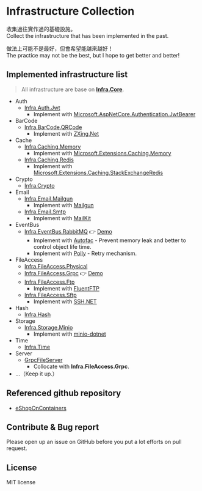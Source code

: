 # Infrastructure Collection

收集過往實作過的基礎設施。  
Collect the infrastructure that has been implemented in the past.

做法上可能不是最好，但會希望能越來越好！  
The practice may not be the best, but I hope to get better and better!

## Implemented infrastructure list

> All infrastructure are base on **[Infra.Core](src/Core/Infra.Core)**.

- Auth
  - [Infra.Auth.Jwt](src/Infra/Auth/Infra.Auth.Jwt)
    - Implement with [Microsoft.AspNetCore.Authentication.JwtBearer](https://www.nuget.org/packages/Microsoft.AspNetCore.Authentication.JwtBearer) 
- BarCode
  - [Infra.BarCode.QRCode](src/Infra/BarCode/Infra.BarCode.QRCode)
    - Implement with [ZXing.Net](https://github.com/micjahn/ZXing.Net)
- Cache
  - [Infra.Caching.Memory](src/Infra/Cache/Infra.Caching.Memory)
    - Implement with [Microsoft.Extensions.Caching.Memory](https://www.nuget.org/packages/Microsoft.Extensions.Caching.Memory)
  - [Infra.Caching.Redis](src/Infra/Cache/Infra.Caching.Redis)
    - Implement with [Microsoft.Extensions.Caching.StackExchangeRedis](https://www.nuget.org/packages/Microsoft.Extensions.Caching.StackExchangeRedis)
- Crypto
  - [Infra.Crypto](src/Infra/Crypto/Infra.Crypto)
- Email
  - [Infra.Email.Mailgun](src/Infra/Email/Infra.Email.Mailgun)
    - Implement with [Mailgun](https://www.mailgun.com)
  - [Infra.Email.Smtp](src/Infra/Email/Infra.Email.Smtp)
    - Implement with [MailKit](https://github.com/jstedfast/MailKit)
- EventBus
  - [Infra.EventBus.RabbitMQ](src/Infra/EventBus/Infra.EventBus.RabbitMQ) :point_right: [Demo](https://github.com/cdcd72/EventBus.RabbitMQ.Demo)
    - Implement with [Autofac](https://github.com/autofac/Autofac) - Prevent memory leak and better to control object life time.
    - Implement with [Polly](https://github.com/App-vNext/Polly) - Retry mechanism.
- FileAccess
  - [Infra.FileAccess.Physical](src/Infra/FileAccess/Infra.FileAccess.Physical)
  - [Infra.FileAccess.Grpc](src/Infra/FileAccess/Infra.FileAccess.Grpc) :point_right: [Demo](https://github.com/cdcd72/Grpc.FileTransfer.Demo)
  - [Infra.FileAccess.Ftp](src/Infra/FileAccess/Infra.FileAccess.Ftp)
    - Implement with [FluentFTP](https://github.com/robinrodricks/FluentFTP)
  - [Infra.FileAccess.Sftp](src/Infra/FileAccess/Infra.FileAccess.Sftp)
    - Implement with [SSH.NET](https://github.com/sshnet/SSH.NET)
- Hash
  - [Infra.Hash](src/Infra/Hash/Infra.Hash)
- Storage
  - [Infra.Storage.Minio](src/Infra/Storage/Infra.Storage.Minio)
    - Implement with [minio-dotnet](https://github.com/minio/minio-dotnet)
- Time
  - [Infra.Time](src/Infra/Time/Infra.Time)
- Server
  - [GrpcFileServer](src/Server/File/GrpcFileServer)
    - Collocate with **Infra.FileAccess.Grpc**.
- ...（Keep it up.）

## Referenced github repository

- [eShopOnContainers](https://github.com/dotnet-architecture/eShopOnContainers)

## Contribute & Bug report

Please open up an issue on GitHub before you put a lot efforts on pull request.

## License

MIT license
